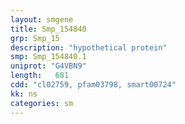 ```yaml
---
layout: smgene
title: Smp_154840
grp: Smp_15
description: "hypothetical protein"
smp: Smp_154840.1
uniprot: "G4VBN9"
length:   681
cdd: "cl02759, pfam03798, smart00724"
kk: ns
categories: sm
---
```

